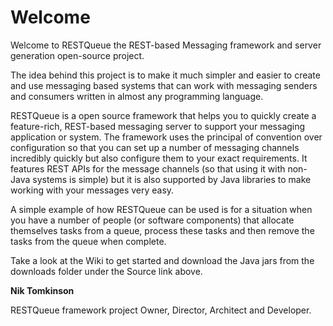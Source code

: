 # Welcome #

Welcome to RESTQueue the REST-based Messaging framework and server generation open-source project.

The idea behind this project is to make it much simpler and easier to create and use messaging based systems that can work with messaging senders and consumers written in almost any programming language.

RESTQueue is a open source framework that helps you to quickly create a feature-rich, REST-based messaging server to support your messaging application or system. The framework uses the principal of convention over configuration so that you can set up a number of messaging channels incredibly quickly but also configure them to your exact requirements. It features REST APIs for the message channels (so that using it with non-Java systems is simple) but it is also supported by Java libraries to make working with your messages very easy.

A simple example of how RESTQueue can be used is for a situation when you have a number of people (or software components) that allocate themselves tasks from a queue, process these tasks and then remove the tasks from the queue when complete.

Take a look at the Wiki to get started and download the Java jars from the downloads folder under the Source link above.

**Nik Tomkinson**

RESTQueue framework project Owner, Director, Architect and Developer.